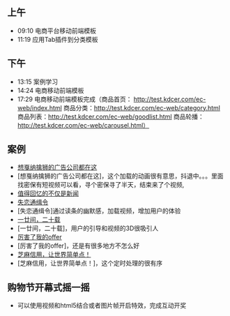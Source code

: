 ## 上午
* 09:10 电商平台移动前端模板
* 11:19 应用Tab插件到分类模板
## 下午
* 13:15 案例学习
* 14:24 电商移动前端模板
* 17:29 电商移动前端模板完成（商品首页： http://test.kdcer.com/ec-web/index.html
商品分类：http://test.kdcer.com/ec-web/category.html
商品列表：http://test.kdcer.com/ec-web/goodlist.html
商品轮播：http://test.kdcer.com/ec-web/carousel.html）
## 案例
* [想戛纳擒狮的广告公司都在这](http://tsa.wearewer.com/)
* [想戛纳擒狮的广告公司都在这]，这个加载的动画很有意思，抖退中。。。里面找密保有短视频可以看，寻个密保寻了半天，结束来了个视频,
* [值得回忆的不仅是新闻](http://go.163.com/2017/0629/recallcomment/)
* [失恋通缉令](http://www.h5-share.com/cases/201706/sltjl.html)
* [失恋通缉令]通过读条的幽默感，加载视频，增加用户的体验
* [一廿间，二十载](https://3g.163.com/wap/special/the_20th_of_netease/)
* [一廿间，二十载]，用户的引导和视频的3D很吸引人
* [厉害了我的offer](http://offer.mse.sogou.com/)
* [厉害了我的offer]，还是有很多地方不怎么好
* [芝麻信用，让世界简单点！](http://ali-zmxy.h5.neone.com.cn/index.php)
* [芝麻信用，让世界简单点！]，这个定时处理的很有序

## 购物节开幕式摇一摇
* 可以使用视频和html5结合或者图片帧开启特效，完成互动开奖
